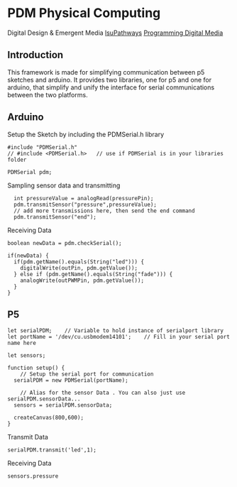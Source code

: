 # PDM Physical Computing

Digital Design & Emergent Media
[lsuPathways](http://lsupathways.org)
[Programming Digital Media](http://pdm.lsupathways.org)

## Introduction

This framework is made for simplifying communication between p5 sketches and arduino.  It provides two libraries, one for p5 and one for arduino, that simplify and unify the interface for serial communications between the two platforms.


## Arduino

Setup the Sketch by including the PDMSerial.h library

~~~
#include "PDMSerial.h"
// #include <PDMSerial.h>   // use if PDMSerial is in your libraries folder

PDMSerial pdm;
~~~

Sampling sensor data and transmitting

~~~
  int pressureValue = analogRead(pressurePin);
  pdm.transmitSensor("pressure",pressureValue);
  // add more transmissions here, then send the end command
  pdm.transmitSensor("end");
~~~

Receiving Data

~~~
boolean newData = pdm.checkSerial();
  
if(newData) {
  if(pdm.getName().equals(String("led"))) {
    digitalWrite(outPin, pdm.getValue());
  } else if (pdm.getName().equals(String("fade"))) {
    analogWrite(outPWMPin, pdm.getValue());
  }
}
~~~


## P5

~~~
let serialPDM;    // Variable to hold instance of serialport library
let portName = '/dev/cu.usbmodem14101';    // Fill in your serial port name here

let sensors;

function setup() {
    // Setup the serial port for communication
  serialPDM = new PDMSerial(portName);
  
    // Alias for the sensor Data . You can also just use serialPDM.sensorData...
  sensors = serialPDM.sensorData;
  
  createCanvas(800,600);
}
~~~

Transmit Data

~~~
serialPDM.transmit('led',1);
~~~

Receiving Data

~~~
sensors.pressure
~~~


